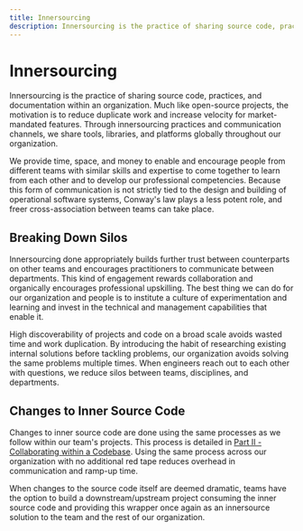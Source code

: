 ```yaml
---
title: Innersourcing
description: Innersourcing is the practice of sharing source code, practices, and documentation within an organization. Much like open-source projects, the motivation is to reduce duplicate work and increase velocity for market-mandated features.
---
```


# Innersourcing

Innersourcing is the practice of sharing source code, practices, and documentation within an organization. Much like open-source projects, the motivation is to reduce duplicate work and increase velocity for market-mandated features. Through innersourcing practices and communication channels, we share tools, libraries, and platforms globally throughout our organization.

We provide time, space, and money to enable and encourage people from different teams with similar skills and expertise to come together to learn from each other and to develop our professional competencies. Because this form of communication is not strictly tied to the design and building of operational software systems, Conway's law plays a less potent role, and freer cross-association between teams can take place.

## Breaking Down Silos

Innersourcing done appropriately builds further trust between counterparts on other teams and encourages practitioners to communicate between departments. This kind of engagement rewards collaboration and organically encourages professional upskilling. The best thing we can do for our organization and people is to institute a culture of experimentation and learning and invest in the technical and management capabilities that enable it.

High discoverability of projects and code on a broad scale avoids wasted time and work duplication. By introducing the habit of researching existing internal solutions before tackling problems, our organization avoids solving the same problems multiple times. When engineers reach out to each other with questions, we reduce silos between teams, disciplines, and departments.

## Changes to Inner Source Code

Changes to inner source code are done using the same processes as we follow within our team's projects. This process is detailed in [Part II - Collaborating within a Codebase](http://127.0.0.1:8000/book/collaborating-within-a-codebase/). Using the same process across our organization with no additional red tape reduces overhead in communication and ramp-up time.

When changes to the source code itself are deemed dramatic, teams have the option to build a downstream/upstream project consuming the inner source code and providing this wrapper once again as an innersource solution to the team and the rest of our organization.
